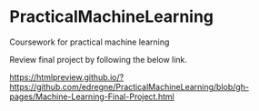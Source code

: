 # PracticalMachineLearning
Coursework for practical machine learning

Review final project by following the below link.

https://htmlpreview.github.io/?https://github.com/edregne/PracticalMachineLearning/blob/gh-pages/Machine-Learning-Final-Project.html
